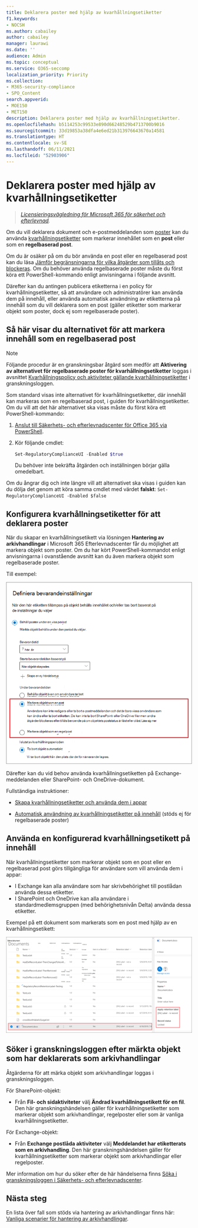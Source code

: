 ```yaml
---
title: Deklarera poster med hjälp av kvarhållningsetiketter
f1.keywords:
- NOCSH
ms.author: cabailey
author: cabailey
manager: laurawi
ms.date: ''
audience: Admin
ms.topic: conceptual
ms.service: O365-seccomp
localization_priority: Priority
ms.collection:
- M365-security-compliance
- SPO_Content
search.appverid:
- MOE150
- MET150
description: Deklarera poster med hjälp av kvarhållningsetiketter.
ms.openlocfilehash: b5114253c99533e890d66248529b4713700b9016
ms.sourcegitcommit: 33d19853a38dfa4e6ed21b313976643670a14581
ms.translationtype: HT
ms.contentlocale: sv-SE
ms.lasthandoff: 06/11/2021
ms.locfileid: "52903906"
---
```

# <a name="declare-records-by-using-retention-labels"></a>Deklarera poster med hjälp av kvarhållningsetiketter

>*[Licensieringsvägledning för Microsoft 365 för säkerhet och efterlevnad](/office365/servicedescriptions/microsoft-365-service-descriptions/microsoft-365-tenantlevel-services-licensing-guidance/microsoft-365-security-compliance-licensing-guidance).*

Om du vill deklarera dokument och e-postmeddelanden som [poster](records-management.md#records) kan du använda [kvarhållningsetiketter](retention.md#retention-labels) som markerar innehållet som en **post** eller som en **regelbaserad post**.

Om du är osäker på om du bör använda en post eller en regelbaserad post kan du läsa [Jämför begränsningarna för vilka åtgärder som tillåts och blockeras](records-management.md#compare-restrictions-for-what-actions-are-allowed-or-blocked). Om du behöver använda regelbaserade poster måste du först köra ett PowerShell-kommando enligt anvisningarna i följande avsnitt.

Därefter kan du antingen publicera etiketterna i en policy för kvarhållningsetiketter, så att användare och administratörer kan använda dem på innehåll, eller använda automatisk användning av etiketterna på innehåll som du vill deklarera som en post (gäller etiketter som markerar objekt som poster, dock ej som regelbaserade poster).

## <a name="how-to-display-the-option-to-mark-content-as-a-regulatory-record"></a>Så här visar du alternativet för att markera innehåll som en regelbaserad post

>[!NOTE] 
> Följande procedur är en granskningsbar åtgärd som medför att **Aktivering av alternativet för regelbaserade poster för kvarhållningsetiketter** loggas i avsnittet [Kvarhållningspolicy och aktiviteter gällande kvarhållningsetiketter](search-the-audit-log-in-security-and-compliance.md#retention-policy-and-retention-label-activities) i granskningsloggen.

Som standard visas inte alternativet för kvarhållningsetiketter, där innehåll kan markeras som en regelbaserad post, i guiden för kvarhållningsetiketter. Om du vill att det här alternativet ska visas måste du först köra ett PowerShell-kommando:

1. [Anslut till Säkerhets- och efterlevnadscenter för Office 365 via PowerShell](/powershell/exchange/office-365-scc/connect-to-scc-powershell/connect-to-scc-powershell).

2. Kör följande cmdlet:
    
    ```powershell
    Set-RegulatoryComplianceUI -Enabled $true
    ````
    Du behöver inte bekräfta åtgärden och inställningen börjar gälla omedelbart.

Om du ångrar dig och inte längre vill att alternativet ska visas i guiden kan du dölja det genom att köra samma cmdlet med värdet **falskt**: `Set-RegulatoryComplianceUI -Enabled $false` 

## <a name="configuring-retention-labels-to-declare-records"></a>Konfigurera kvarhållningsetiketter för att deklarera poster

När du skapar en kvarhållningsetikett via lösningen **Hantering av arkivhandlingar** i Microsoft 365 Efterlevnadscenter får du möjlighet att markera objekt som poster. Om du har kört PowerShell-kommandot enligt anvisningarna i ovanstående avsnitt kan du även markera objekt som regelbaserade poster.

Till exempel:

![Konfigurera en kvarhållningsetikett för att markera innehåll som en post eller en regelbaserad post](../media/recordversioning6.png)

Därefter kan du vid behov använda kvarhållningsetiketten på Exchange-meddelanden eller SharePoint- och OneDrive-dokument. 

Fullständiga instruktioner:

- [Skapa kvarhållningsetiketter och använda dem i appar](create-apply-retention-labels.md)

- [Automatisk användning av kvarhållningsetiketter på innehåll](apply-retention-labels-automatically.md) (stöds ej för regelbaserade poster)


## <a name="applying-the-configured-retention-label-to-content"></a>Använda en konfigurerad kvarhållningsetikett på innehåll

När kvarhållningsetiketter som markerar objekt som en post eller en regelbaserad post görs tillgängliga för användare som vill använda dem i appar:

- I Exchange kan alla användare som har skrivbehörighet till postlådan använda dessa etiketter. 
- I SharePoint och OneDrive kan alla användare i standardmedlemsgruppen (med behörighetsnivån Delta) använda dessa etiketter.

Exempel på ett dokument som markerats som en post med hjälp av en kvarhållningsetikett:

![Informationsfönster för ett dokument som markerats som en post](../media/recordversioning7.png)

## <a name="searching-the-audit-log-for-labeled-items-that-were-declared-records"></a>Söker i granskningsloggen efter märkta objekt som har deklarerats som arkivhandlingar

Åtgärderna för att märka objekt som arkivhandlingar loggas i granskningsloggen.

För SharePoint-objekt: 
- Från **Fil- och sidaktiviteter** välj **Ändrad kvarhållningsetikett för en fil**. Den här granskningshändelsen gäller för kvarhållningsetiketter som markerar objekt som arkivhandlingar, regelposter eller som är vanliga kvarhållningsetiketter.

För Exchange-objekt:
- Från **Exchange postlåda aktiviteter** välj **Meddelandet har etiketterats som en arkivhandling**. Den här granskningshändelsen gäller för kvarhållningsetiketter som markerar objekt som arkivhandlingar eller regelposter.

Mer information om hur du söker efter de här händelserna finns [Söka i granskningsloggen i Säkerhets- och efterlevnadscenter](search-the-audit-log-in-security-and-compliance.md#file-and-page-activities).

## <a name="next-steps"></a>Nästa steg

En lista över fall som stöds via hantering av arkivhandlingar finns här: [Vanliga scenarier för hantering av arkivhandlingar](get-started-with-records-management.md#common-scenarios-for-records-management).
